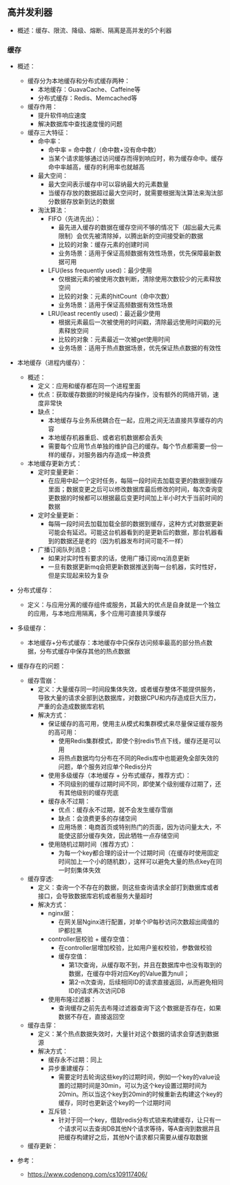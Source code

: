 ## 高并发利器

  - 概述：缓存、限流、降级、熔断、隔离是高并发的5个利器

### 缓存

  - 概述：
    - 缓存分为本地缓存和分布式缓存两种：
      - 本地缓存：GuavaCache、Caffeine等
      - 分布式缓存：Redis、Memcached等
    - 缓存作用：
      - 提升软件响应速度
      - 解决数据库中查找速度慢的问题
    - 缓存三大特征：
      - 命中率：
        - 命中率 = 命中数 /（命中数+没有命中数）
        - 当某个请求能够通过访问缓存而得到响应时，称为缓存命中。缓存命中率越高，缓存的利用率也就越高
      - 最大空间：
        - 最大空间表示缓存中可以容纳最大的元素数量
        - 当缓存存放的数据超过最大空间时，就需要根据淘汰算法来淘汰部分数据存放新到达的数据
      - 淘汰算法：
        - FIFO（先进先出）：
          - 最先进入缓存的数据在缓存空间不够的情况下（超出最大元素限制）会优先被清除掉，以腾出新的空间接受新的数据
          - 比较的对象：缓存元素的创建时间
          - 业务场景：适用于保证高频数据有效性场景，优先保障最新数据可用
        - LFU(less frequently used)：最少使用
          - 仅根据元素的被使用次数判断，清除使用次数较少的元素释放空间
          - 比较的对象：元素的hitCount（命中次数）
          - 业务场景：适用于保证高频数据有效性场景
        - LRU(least recently used)：最近最少使用
          - 根据元素最后一次被使用的时间戳，清除最远使用时间戳的元素释放空间
          - 比较的对象：元素最近一次被get使用时间
          - 业务场景：适用于热点数据场景，优先保证热点数据的有效性
  - 本地缓存（进程内缓存）：
    - 概述：
      - 定义：应用和缓存都在同一个进程里面
      - 优点：获取缓存数据的时候是纯内存操作，没有额外的网络开销，速度非常快
      - 缺点：
        - 本地缓存与业务系统耦合在一起，应用之间无法直接共享缓存的内容
        - 本地缓存机器重启、或者宕机数据都会丢失
        - 需要每个应用节点单独的维护自己的缓存。每个节点都需要一份一样的缓存，对服务器内存造成一种浪费
    - 本地缓存更新方式：
      - 定时变量更新：
        - 在应用中起一个定时任务，每隔一段时间去加载变更的数据到缓存里面；数据变更之后可以修改数据库最后修改的时间，每次查询变更数据的时候都可以根据最后变更时间加上半小时大于当前时间的数据
      - 定时全量更新：
        - 每隔一段时间去加载加载全部的数据到缓存，这种方式对数据更新可能会有延迟。可能这台机器看到的是更新后的数据，那台机器看到的数据还是老的（因为机器发布时间可能不一样）
      - 广播订阅队列消息：
        - 如果对实时性有要求的话，使用广播订阅mq消息更新
        - 一旦有数据更新mq会把更新数据推送到每一台机器，实时性好，但是实现起来较为复杂
  - 分布式缓存：
    - 定义：与应用分离的缓存组件或服务，其最大的优点是自身就是一个独立的应用，与本地应用隔离，多个应用可直接共享缓存
  - 多级缓存：
    - 本地缓存+分布式缓存：本地缓存中只保存访问频率最高的部分热点数据，分布式缓存中保存其他的热点数据
  - 缓存存在的问题：
    - 缓存雪崩：
      - 定义：大量缓存同一时间段集体失效，或者缓存整体不能提供服务，导致大量的请求全部到达数据库，对数据CPU和内存造成巨大压力，严重的会造成数据库宕机
      - 解决方式：
        - 保证缓存的高可用，使用主从模式和集群模式来尽量保证缓存服务的高可用：
          - 使用Redis集群模式，即使个别redis节点下线，缓存还是可以用
          - 将热点数据均匀分布在不同的Redis库中也能避免全部失效的问题，单个服务对应单个Redis分片
        - 使用多级缓存（本地缓存 + 分布式缓存，推荐方式）：
          - 不同级别的缓存过期时间不同，即使某个级别缓存过期了，还有其他级别的缓存兜底
        - 缓存永不过期：
          - 优点：缓存永不过期，就不会发生缓存雪崩
          - 缺点：会浪费更多的存储空间
          - 应用场景：电商首页或特别热门的页面，因为访问量太大，不能使这部分缓存失效，因此牺牲一点存储空间
        - 使用随机过期时间（推荐方式）：
          - 为每一个key都合理的设计一个过期时间（在缓存时使用固定时间加上一个小的随机数），这样可以避免大量的热点key在同一时刻集体失效
    - 缓存穿透:
      - 定义：查询一个不存在的数据，则这些查询请求全部打到数据库或者接口，会导致数据库宕机或者服务大量超时
      - 解决方式：
        - nginx层：
          - 在网关层Nginx进行配置，对单个IP每秒访问次数超出阈值的IP都拉黑
        - controller层校验 + 缓存空值：
          - 在controller层增加校验，比如用户鉴权校验，参数做校验
          - 缓存空值：
            - 第1次查询，从缓存取不到，并且在数据库中也没有取到的数据，在缓存中将对应Key的Value置为null；
            - 第2-n次查询，后续相同ID的请求直接返回，从而避免相同ID的请求再次访问DB
        - 使用布隆过滤器：
          - 查询缓存之前先去布隆过滤器查询下这个数据是否存在，如果数据不存在，直接返回空
    - 缓存击穿：
      - 定义：某个热点数据失效时，大量针对这个数据的请求会穿透到数据源
      - 解决方式：
        - 缓存永不过期：同上
        - 异步重建缓存：
          - 需要定时去轮询这些key的过期时间，例如一个key的value设置的过期时间是30min，可以为这个key设置过期时间为20min。所以当这个key到20min的时候重新去构建这个key的缓存，同时也更新这个key的一个过期时间
        - 互斥锁：
          - 针对于同一个key，借助redis分布式锁来构建缓存，让只有一个请求可以去查询DB其他N个请求等待，等A查询到数据并且把缓存构建好之后，其他N个请求都只需要从缓存取数据
    - 缓存更新：
          
  - 参考：
    - https://www.codenong.com/cs109117406/
    
        


    

